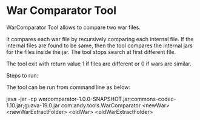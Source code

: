 # War Comparator Tool

WarComparator Tool allows to compare two war files.

It compares each war file by recursively comparing each internal file. If the internal files are found to be same, then the tool compares the internal jars for the files inside the jar.
The tool stops search at first different file. 

The tool exit with return value 1 if files are different or 0 if wars are similar.

Steps to run:

The tool can be run from command line as below:

java -jar -cp warcomparator-1.0.0-SNAPSHOT.jar;commons-codec-1.10.jar;guava-19.0.jar com.andy.tools.WarComparator &lt;newWar&gt; &lt;newWarExtractFolder&gt; &lt;oldWar&gt; &lt;oldWarExtractFolder&gt;
